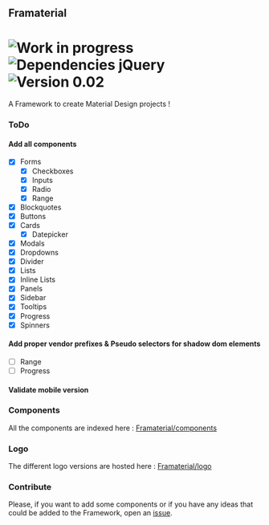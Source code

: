 ## Framaterial
![Work in progress](https://img.shields.io/badge/Work%20%3A-In%20pogress-red.svg) ![Dependencies jQuery](https://img.shields.io/badge/dependecies-jQuery-blue.svg) ![Version 0.02](https://img.shields.io/badge/Version-0.02-green.svg)
==================

A Framework to create Material Design projects ! 

### ToDo
#### Add all components
  - [x] Forms
    - [x] Checkboxes
    - [x] Inputs
    - [x] Radio
    - [x] Range
  - [x] Blockquotes
  - [x] Buttons 
  - [x] Cards
    - [x] Datepicker      
  - [x] Modals
  - [x] Dropdowns
  - [x] Divider
  - [x] Lists
  - [x] Inline Lists
  - [x] Panels
  - [x] Sidebar
  - [x] Tooltips
  - [x] Progress
  - [x] Spinners

#### Add proper vendor prefixes & Pseudo selectors for shadow dom elements
- [ ] Range
- [ ] Progress 

#### Validate mobile version


### Components 
All the components are indexed here : [Framaterial/components](https://github.com/Framaterial/components)

### Logo
The different logo versions are hosted here  : [Framaterial/logo](https://github.com/Framaterial/logo)


### Contribute
Please, if you want to add some components or if you have any ideas that could be added to the Framework, open an [issue](https://github.com/LukyVj/Framaterial-design/issues).